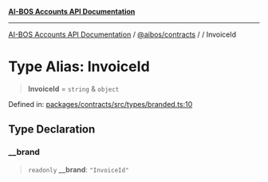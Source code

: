 [**AI-BOS Accounts API Documentation**](../../../README.md)

***

[AI-BOS Accounts API Documentation](../../../README.md) / [@aibos/contracts](../README.md) / [](../README.md) / InvoiceId

# Type Alias: InvoiceId

> **InvoiceId** = `string` & `object`

Defined in: [packages/contracts/src/types/branded.ts:10](https://github.com/pohlai88/accounts/blob/48103fb36d28b2b9bfb33472b6de2f719773cde9/packages/contracts/src/types/branded.ts#L10)

## Type Declaration

### \_\_brand

> `readonly` **\_\_brand**: `"InvoiceId"`
